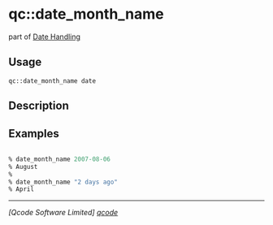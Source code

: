 qc::date_month_name
===================

part of [Date Handling](../qc/wiki/DateHandling)

Usage
-----
`qc::date_month_name date`

Description
-----------


Examples
--------
```tcl

% date_month_name 2007-08-06
% August
%
% date_month_name "2 days ago"
% April

```

----------------------------------
*[Qcode Software Limited] [qcode]*

[qcode]: http://www.qcode.co.uk "Qcode Software"